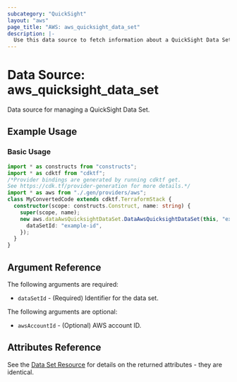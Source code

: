```yaml
---
subcategory: "QuickSight"
layout: "aws"
page_title: "AWS: aws_quicksight_data_set"
description: |-
  Use this data source to fetch information about a QuickSight Data Set.
---
```


# Data Source: aws_quicksight_data_set

Data source for managing a QuickSight Data Set.

## Example Usage

### Basic Usage

```typescript
import * as constructs from "constructs";
import * as cdktf from "cdktf";
/*Provider bindings are generated by running cdktf get.
See https://cdk.tf/provider-generation for more details.*/
import * as aws from "./.gen/providers/aws";
class MyConvertedCode extends cdktf.TerraformStack {
  constructor(scope: constructs.Construct, name: string) {
    super(scope, name);
    new aws.dataAwsQuicksightDataSet.DataAwsQuicksightDataSet(this, "example", {
      dataSetId: "example-id",
    });
  }
}

```

## Argument Reference

The following arguments are required:

* `dataSetId` - (Required) Identifier for the data set.

The following arguments are optional:

* `awsAccountId` - (Optional) AWS account ID.

## Attributes Reference

See the [Data Set Resource](/docs/providers/aws/r/quicksight_data_set.html) for details on the
returned attributes - they are identical.

<!-- cache-key: cdktf-0.17.0-pre.15 input-7752fe62b05476991cc47833b064ee78a1f894481bdefe15992f4f1a0b70328c -->